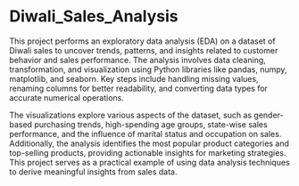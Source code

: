 # Diwali_Sales_Analysis
This project performs an exploratory data analysis (EDA) on a dataset of Diwali sales to uncover trends, patterns, and insights related to customer behavior and sales performance. The analysis involves data cleaning, transformation, and visualization using Python libraries like pandas, numpy, matplotlib, and seaborn. Key steps include handling missing values, renaming columns for better readability, and converting data types for accurate numerical operations.

The visualizations explore various aspects of the dataset, such as gender-based purchasing trends, high-spending age groups, state-wise sales performance, and the influence of marital status and occupation on sales. Additionally, the analysis identifies the most popular product categories and top-selling products, providing actionable insights for marketing strategies. This project serves as a practical example of using data analysis techniques to derive meaningful insights from sales data.
